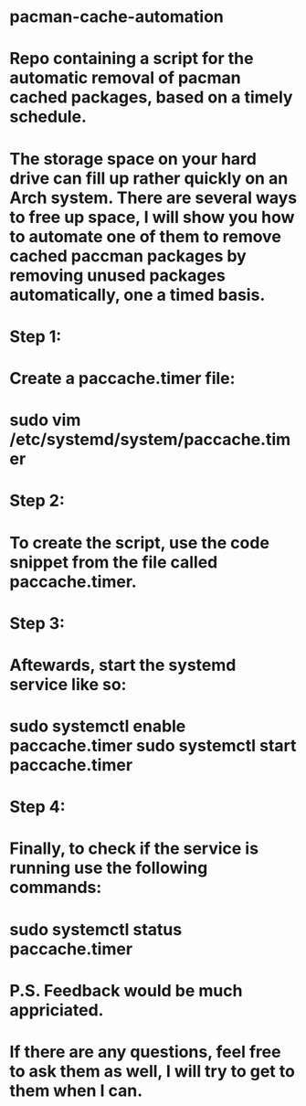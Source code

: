 # pacman-cache-automation
# Repo containing a script for the automatic removal of pacman cached packages, based on a timely schedule.

# The storage space on your hard drive can fill up rather quickly on an Arch system.  There are several ways to free up space, I will show you how to automate one of them to remove cached paccman packages by removing unused packages automatically, one a timed basis.

# Step 1:

# Create a paccache.timer file:

# sudo vim /etc/systemd/system/paccache.timer

# Step 2:

# To create the script, use the code snippet from the file called paccache.timer. 

# Step 3:

# Aftewards, start the systemd service like so:

# sudo systemctl enable paccache.timer sudo systemctl start paccache.timer

# Step 4:

# Finally, to check if the service is running use the following commands:

# sudo systemctl status paccache.timer

# P.S. Feedback would be much appriciated.

# If there are any questions, feel free to ask them as well, I will try to get to them when I can.

